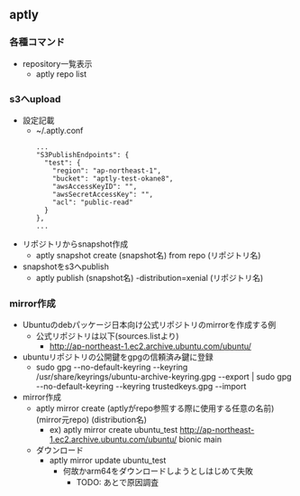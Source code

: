 ## aptly

### 各種コマンド

* repository一覧表示
  * aptly repo list

### s3へupload

* 設定記載
  * ~/.aptly.conf
    ```
    ...
    "S3PublishEndpoints": {
      "test": {
        "region": "ap-northeast-1",
        "bucket": "aptly-test-okane8",
        "awsAccessKeyID": "",
        "awsSecretAccessKey": "",
        "acl": "public-read"
      }
    },
    ...
    ```
* リポジトリからsnapshot作成
  * aptly snapshot create (snapshot名) from repo (リポジトリ名)
* snapshotをs3へpublish
  * aptly publish (snapshot名) -distribution=xenial (リポジトリ名)

### mirror作成

* Ubuntuのdebパッケージ日本向け公式リポジトリのmirrorを作成する例
  * 公式リポジトリは以下(sources.listより)
    * http://ap-northeast-1.ec2.archive.ubuntu.com/ubuntu/
* ubuntuリポジトリの公開鍵をgpgの信頼済み鍵に登録
  * sudo gpg --no-default-keyring --keyring /usr/share/keyrings/ubuntu-archive-keyring.gpg --export | sudo gpg --no-default-keyring --keyring trustedkeys.gpg --import
* mirror作成
  * aptly mirror create (aptlyがrepo参照する際に使用する任意の名前) (mirror元repo) (distribution名)
    * ex) aptly mirror create ubuntu_test http://ap-northeast-1.ec2.archive.ubuntu.com/ubuntu/ bionic main
  * ダウンロード
    * aptly mirror update ubuntu_test
      * 何故かarm64をダウンロードしようとしはじめて失敗
        * TODO: あとで原因調査